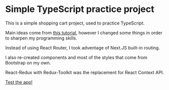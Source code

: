 # Simple TypeScript practice project

This is a simple shopping cart project, used to practice TypeScript.

Main ideas come from [this tutorial](https://youtu.be/lATafp15HWA), however I changed some things in order to sharpen my programming skills.


Instead of using React Router, I took adventage of Next.JS built-in routing.

I also re-created components and most of the styles that come from Bootstrap on my own.

React-Redux with Redux-Toolkit was the replacement for React Context API.

[Test the app!](https://typescript-cart.herokuapp.com/store)
